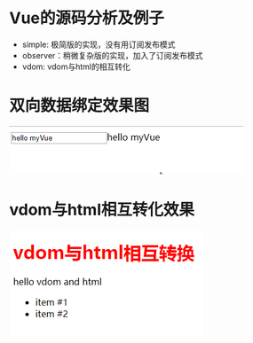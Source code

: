 # Vue的源码分析及例子
- simple: 极简版的实现，没有用订阅发布模式
- observer：稍微复杂版的实现，加入了订阅发布模式
- vdom: vdom与html的相互转化

# 双向数据绑定效果图
![](screenshot.gif)

# vdom与html相互转化效果
![](vdom.png)
